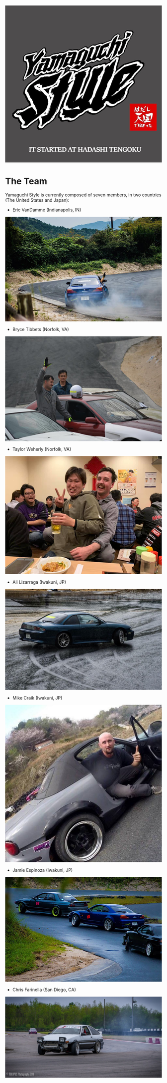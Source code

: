 ![Alt text](Logo.jpg)
# The Team

Yamaguchi Style is currently composed of seven members, in two countries (The United States and Japan):
+ Eric VanDamme (Indianapolis, IN)

![Alt text](21766339_1670343479651587_1633791038588142803_n.jpg)
+ Bryce Tibbets (Norfolk, VA)

![Alt text](47423862_581363005636795_2083563792922312704_n.jpg)
+ Taylor Weherly (Norfolk, VA)

![Alt text](51431030_2060758597547620_1441773143482957824_n.jpg)
+ Ali Lizarraga (Iwakuni, JP)

![Alt text](41454215_317661975633512_6624615049782624256_n.jpg)
+ Mike Craik (Iwakuni, JP)

![Alt text](56173183_644526825987079_7021202618974208000_n.jpg)
+ Jamie Espinoza (Iwakuni, JP)

![Alt text](22046428_10154873368040841_1411464366451692619_n.jpg)
+ Chris Farinella (San Diego, CA)

![Alt text](29197102_1714165681955965_2979137982503583744_o.jpg)
